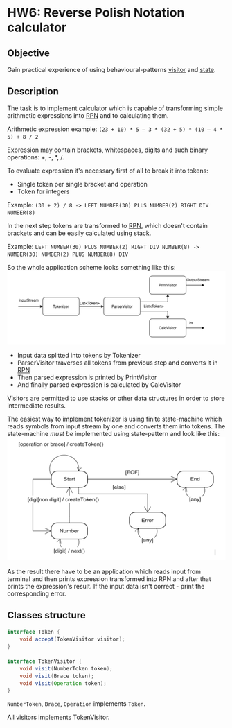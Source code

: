 # HW6: Reverse Polish Notation calculator

## Objective

Gain practical experience of using behavioural-patterns 
[visitor](https://en.wikipedia.org/wiki/Visitor_pattern) and [state](https://en.wikipedia.org/wiki/State_pattern).

## Description

The task is to implement calculator which is capable of transforming simple arithmetic expressions into 
[RPN](https://en.wikipedia.org/wiki/Reverse_Polish_notation) and to calculating them.

Arithmetic expression example: `(23 + 10) * 5 – 3 * (32 + 5) * (10 – 4 * 5) + 8 / 2`

Expression may contain brackets, whitespaces, digits and such binary operations: +, -, *, /.

To evaluate expression it's necessary first of all to break it into tokens:
- Single token per single bracket and operation
- Token for integers

Example: `(30 + 2) / 8 -> LEFT NUMBER(30) PLUS NUMBER(2) RIGHT DIV NUMBER(8)`

In the next step tokens are transformed to [RPN](https://en.wikipedia.org/wiki/Reverse_Polish_notation), 
which doesn't contain brackets and can be easily calculated using stack.

Example: `LEFT NUMBER(30) PLUS NUMBER(2) RIGHT DIV NUMBER(8) -> NUMBER(30) NUMBER(2) PLUS NUMBER(8) DIV`

So the whole application scheme looks something like this: ![scheme](images/scheme.png)
- Input data splitted into tokens by Tokenizer
- ParserVisitor traverses all tokens from previous step and converts it in [RPN](https://en.wikipedia.org/wiki/Reverse_Polish_notation)
- Then parsed expression is printed by PrintVisitor
- And finally parsed expression is calculated by CalcVisitor

Visitors are permitted to use stacks or other data structures in order to store intermediate results.

The easiest way to implement tokenizer is using finite state-machine which reads symbols from input stream by one
and converts them into tokens. The state-machine _must be_ implemented using state-pattern and look 
like this: ![tokenizer](images/tokenizer.png)

As the result there have to be an application which reads input from terminal and then prints expression transformed 
into RPN and after that prints the expression's result. If the input data isn't correct - print the corresponding error.

## Classes structure

```java
interface Token {
    void accept(TokenVisitor visitor);
}

interface TokenVisitor {
    void visit(NumberToken token);
    void visit(Brace token);
    void visit(Operation token);
}
```

`NumberToken`, `Brace`, `Operation` implements `Token`.

All visitors implements TokenVisitor.
